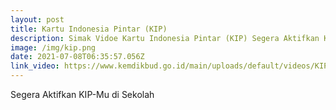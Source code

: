 ```yaml
---
layout: post
title: Kartu Indonesia Pintar (KIP)
description: Simak Vidoe Kartu Indonesia Pintar (KIP) Segera Aktifkan KIP-Mu di Sekolah
image: /img/kip.png
date: 2021-07-08T06:35:57.056Z
link_video: https://www.kemdikbud.go.id/main/uploads/default/videos/KIP.mp4
---
```


Segera Aktifkan KIP-Mu di Sekolah
